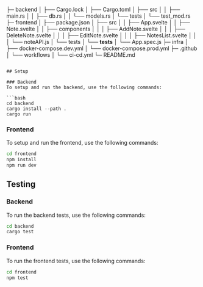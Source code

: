├─ backend
│   ├── Cargo.lock
│   ├── Cargo.toml
│   ├── src
│   │   ├── main.rs
│   │   ├── db.rs
│   │   └── models.rs
│   └── tests
│       └── test_mod.rs
├─ frontend
│   ├── package.json
│   ├── src
│   │   ├── App.svelte
│   │   ├── Note.svelte
│   │   ├── components
│   │   │   ├── AddNote.svelte
│   │   │   ├── DeleteNote.svelte
│   │   │   ├── EditNote.svelte
│   │   │   ├── NotesList.svelte
│   │   │   └── noteAPI.js
│   └── tests
│       └── __tests__
│           └── App.spec.js
├─ infra
│   ├── docker-compose.dev.yml
│   └── docker-compose.prod.yml
├─ .github
│   └── workflows
│       └── ci-cd.yml
└─ README.md
```

## Setup

### Backend
To setup and run the backend, use the following commands:

```bash
cd backend
cargo install --path .
cargo run
```

### Frontend
To setup and run the frontend, use the following commands:

```bash
cd frontend
npm install
npm run dev
```

## Testing

### Backend
To run the backend tests, use the following commands:

```bash
cd backend
cargo test
```

### Frontend
To run the frontend tests, use the following commands:

```bash
cd frontend
npm test
